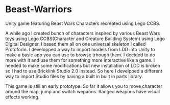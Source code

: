 # Beast-Warriors
Unity game featuring Beast Wars Characters recreated using Lego CCBS.

A while ago I created bunch of characters inspired by various Beast Wars toys using Lego CCBS(Character and Creature Building System) using Lego Digital Designer. I based them all on one universal skeleton I called Protoform. I developped a way to import models from LDD into Unity to make a basic app you can use to browse trhough them. I decided to do more with it and use them for something more interactive like a game. I needed to make some modifications but new installation of LDD is broken so I had to use Bricklink Studio 2.0 instead. So here I develpped a different way to import Studio files by having a built in built in parts library.

This game is still an early prototype. So far it allows you to move character around the map, jump and switch wepaons. Ranged weapons have visual effects working.
